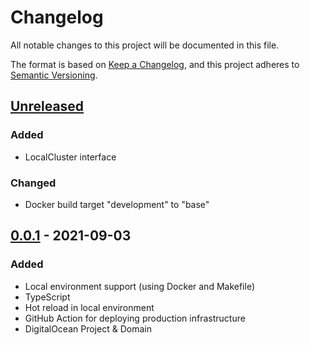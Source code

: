 # Changelog
All notable changes to this project will be documented in this file.

The format is based on [Keep a Changelog](https://keepachangelog.com/en/1.0.0/),
and this project adheres to [Semantic Versioning](https://semver.org/spec/v2.0.0.html).

## [Unreleased]

### Added
- LocalCluster interface

### Changed
- Docker build target "development" to "base"

## [0.0.1] - 2021-09-03
### Added
- Local environment support (using Docker and Makefile)
- TypeScript
- Hot reload in local environment
- GitHub Action for deploying production infrastructure
- DigitalOcean Project & Domain

[Unreleased]: https://github.com/Covik/vfm-system/compare/v0.0.1-infrastructure...HEAD
[0.0.1]: https://github.com/Covik/vfm-system/releases/tag/v0.0.1-infrastructure